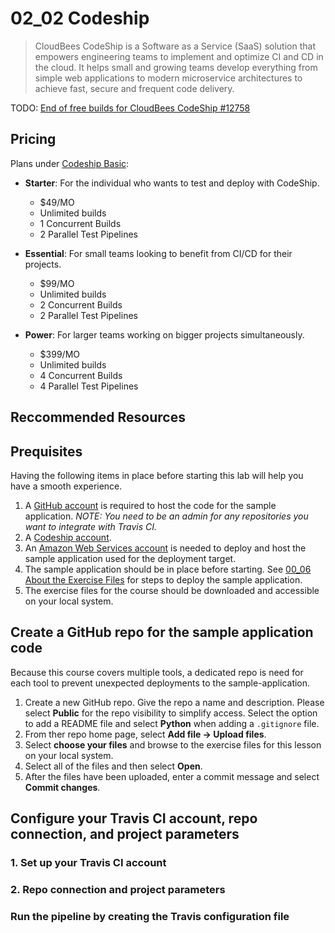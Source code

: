 # 02_02 Codeship
> CloudBees CodeShip is a Software as a Service (SaaS) solution that empowers engineering teams to implement and optimize CI and CD in the cloud. It helps small and growing teams develop everything from simple web applications to modern microservice architectures to achieve fast, secure and frequent code delivery.

TODO: [End of free builds for CloudBees CodeShip #12758](https://github.com/checkstyle/checkstyle/issues/12758)

## Pricing
Plans under [Codeship Basic](https://www.cloudbees.com/codeship/features-pricing#basic-features):

- **Starter**: For the individual who wants to test and deploy with CodeShip.

    - $49/MO
    - Unlimited builds
    - 1 Concurrent Builds
    - 2 Parallel Test Pipelines


- **Essential**: For small teams looking to benefit from CI/CD for their projects.

    - $99/MO
    - Unlimited builds
    - 2 Concurrent Builds
    - 2 Parallel Test Pipelines

- **Power**: For larger teams working on bigger projects simultaneously.

    - $399/MO
    - Unlimited builds
    - 4 Concurrent Builds
    - 4 Parallel Test Pipelines

## Reccommended Resources

## Prequisites
Having the following items in place before starting this lab will help you have a smooth experience.

1. A [GitHub account](https://github.com/join) is required to host the code for the sample application. *NOTE: You need to be an admin for any repositories you want to integrate with Travis CI.*
2. A [Codeship account](https://app.codeship.com/).
3. An [Amazon Web Services account](https://aws.amazon.com/free) is needed to deploy and host the sample application used for the deployment target.
4. The sample application should be in place before starting.  See [00_06 About the Exercise Files](../../ch0_introduction/00_06_about_the_exercise_files/README.md) for steps to deploy the sample application.
5. The exercise files for the course should be downloaded and accessible on your local system.

## Create a GitHub repo for the sample application code
Because this course covers multiple tools, a dedicated repo is need for each tool to prevent unexpected deployments to the sample-application.

1. Create a new GitHub repo. Give the repo a name and description.  Please select **Public** for the repo visibility to simplify access.  Select the option to add a README file and select **Python** when adding a `.gitignore` file.
2. From ther repo home page, select **Add file -> Upload files**.
3. Select **choose your files** and browse to the exercise files for this lesson on your local system.
4. Select all of the files and then select **Open**.
5. After the files have been uploaded, enter a commit message and select **Commit changes**.

## Configure your Travis CI account, repo connection, and project parameters
### 1. Set up your Travis CI account
### 2. Repo connection and project parameters
### Run the pipeline by creating the Travis configuration file
